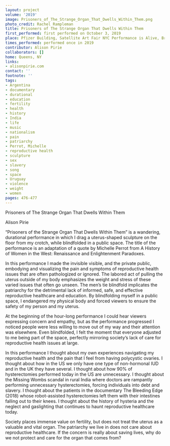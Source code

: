 ```yaml
---
layout: project
volume: '2019'
image: Prisoners_of_The_Strange_Organ_That_Dwells_Within_Them.png
photo_credit: Rachel Rampleman
title: Prisoners of The Strange Organ That Dwells Within Them
first_performed: first performed on October 3, 2019
place: Pfizer Building, Satellite Art Fair NYC Performance is Alive, Brooklyn, NY
times_performed: performed once in 2019
contributor: Alison Pirie
collaborators: []
home: Queens, NY
links:
- alisonpirie.com
contact: ''
footnote: ''
tags:
- Argentina
- documentary
- durational
- education
- fertility
- health
- history
- India
- life
- music
- nationalism
- pain
- patriarchy
- Perrot, Michelle
- reproductive health
- sculpture
- sex
- slavery
- song
- space
- Uruguay
- violence
- weight
- women
pages: 476-477
---
```


Prisoners of The Strange Organ That Dwells Within Them

Alison Pirie

“Prisoners of the Strange Organ That Dwells Within Them” is a wandering, durational performance in which I drag a uterus-shaped sculpture on the floor from my crotch, while blindfolded in a public space. The title of the performance is an adaptation of a quote by Michelle Perrot from A History of Women in the West: Renaissance and Enlightenment Paradoxes.

In this performance I made the invisible visible, and the private public, embodying and visualizing the pain and symptoms of reproductive health issues that are often pathologized or ignored. The labored act of pulling the uterus outside of my body emphasizes the weight and stress of these varied issues that often go unseen. The men’s tie blindfold implicates the patriarchy for the detrimental lack of informed, safe, and effective reproductive healthcare and education. By blindfolding myself in a public space, I endangered my physical body and forced viewers to ensure the safety of my person and my uterus.

At the beginning of the hour-long performance I could hear viewers expressing concern and empathy, but as the performance progressed I noticed people were less willing to move out of my way and their attention was elsewhere. Even blindfolded, I felt the moment that everyone adjusted to me being part of the space, perfectly mirroring society’s lack of care for reproductive health issues at large.

In this performance I thought about my own experiences navigating my reproductive health and the pain that I feel from having polycystic ovaries. I thought about how in the US we only have one type of non-hormonal IUD and in the UK they have several. I thought about how 90% of hysterectomies performed today in the US are unnecessary. I thought about the Missing Wombs scandal in rural India where doctors are rampantly performing unnecessary hysterectomies, forcing individuals into debt and slavery. I thought about the patients in the documentary The Bleeding Edge (2018) whose robot-assisted hysterectomies left them with their intestines falling out to their knees. I thought about the history of hysteria and the neglect and gaslighting that continues to haunt reproductive healthcare today.

Society places immense value on fertility, but does not treat the uterus as a valuable and vital organ. The patriarchy we live in does not care about reproductive healthcare. If the concern is really about saving lives, why do we not protect and care for the organ that comes from?
